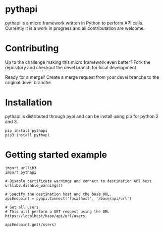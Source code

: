 # pythapi
pythapi is a micro framework written in Python to perform API calls. Currently it is a work in progress and all contributation are welcome.

# Contributing
Up to the challenge making this micro framework even better? Fork the repository and checkout the devel branch for local development.

Ready for a merge? Create a merge request from your devel branche to the original devel branche.

# Installation
pythapi is distributed through pypi and can be install using pip for python 2 and 3.

    pip install pythapi
    pip3 install pythapi

# Getting started example

```
import urllib3
import pythapi

# Disable certificate warnings and connect to destination API host
urllib3.disable_warnings()

# Specify the destination host and the base URL.
apiEndpoint = pyapi.Connect('localhost', '/base/api/url')

# Get all users
# This will perform a GET request using the URL https://localhost/base/api/url/users

apiEndpoint.get(/users)
```
